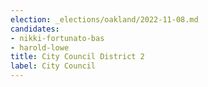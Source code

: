 ```yaml
---
election: _elections/oakland/2022-11-08.md
candidates:
- nikki-fortunato-bas
- harold-lowe
title: City Council District 2
label: City Council
---
```


